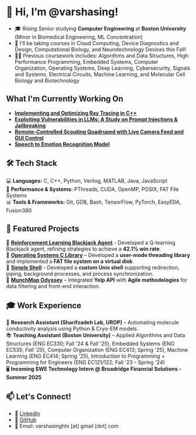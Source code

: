 # 👋 Hi, I’m @varshasing!

- 🎓 Rising Senior studying **Computer Engineering** at **Boston University** (Minor in Biomedical Engineering, ML Concentration)
- 🌱 I'll be taking courses in Cloud Computing, Device Diagnostics and Design, Computational Biology, and Neurotechnology Devices this Fall!
- 👩‍🎓 Previous coursework includes: Algorithms and Data Structures, High Performance Programming, Embedded Systems, Computer Organization, Operating Systems, Deep Learning, Cybersecurity, Signals and Systems, Electrical Circuits, Machine Learning, and Molecular Cell Biology and Biotechnology

## What I'm Currently Working On
- **[Implementing and Optimizing Ray Tracing in C++](https://github.com/EC527JilinZhengVarshaSingh/super-raytrace)**
- **[Exploiting Vulnerabilities in LLMs: A Study on Prompt Injections & Jailbreaking](https://github.com/pzhao123/PAIR)**
- **[Remote-Controlled Scouting Quadruped with Live Camera Feed and GUI Control](https://github.com/varshasing/ec535-final-project)**
- **[Speech to Emotion Recognition Model](https://github.com/Anish701/EC523-Speech-Emotion-Recognition)**
 
## 🛠️ Tech Stack  
💻 **Languages:** C, C++, Python, Verilog, MATLAB, Java, JavaScript  
🔧 **Performance & Systems:** PThreads, CUDA, OpenMP, POSIX, FAT File Systems  
📊 **Tools & Frameworks:** Git, GDB, Bash, TensorFlow, PyTorch, EasyEDA, Fusion360

## 🚀 Featured Projects  
🔹 **[Reinforcement Learning Blackjack Agent](https://github.com/varshasing/rl-blackjack-agent)** - Developed a Q-learning Blackjack agent, refining strategies to achieve a **42.1% win rate**.  
🔹 **[Operating Systems C Library](https://github.com/stars/varshasing/lists/operating-systems)** – Developed a **user-mode threading library** and implemented a **FAT file system on a virtual disk**.  
🔹 **[Simple Shell](https://github.com/varshasing/SimpleShell)** – Developed a **custom Unix shell** supporting redirection, piping, background processes, and process synchronization.  
🔹 **[MunchMap Odyssey](https://github.com/varshasing/MunchMap-Odyssey)** – Integrated **Yelp API** with **Agile methodologies** for data filtering and front-end interaction. 

## 🎓 Work Experience  
🔬 **Research Assistant (Sharifzadeh Lab, UROP)** – Automating molecule conductivity analysis using Python & Cryo-EM models.  
📚 **Teaching Assistant (Boston University)** – Applied Algorithms and Data Structures (ENG EC330; Fall '24 & *Fall '25*), Embedded Systems (ENG EC535; *Fall '25*), Computer Organization (ENG EC413; Spring '25), Machine Learning (ENG EC414; Spring '25), Introduction to Programming + Programming for Engineers (ENG EC121/122; Fall '23 - Spring '24)  
🖥️ **Incoming SWE Technology Intern @ Broadridge Financial Solutions - Summer 2025**

## 📫 Let's Connect!  
- 💼 [LinkedIn](https://www.linkedin.com/in/var-singh)  
- 🐙 [GitHub](https://github.com/varshasing)  
- 📧 Email: varshasinghtx [at] gmail [dot] com  

<!---
varshasing/varshasing is a ✨ special ✨ repository because its `README.md` (this file) appears on your GitHub profile.
You can click the Preview link to take a look at your changes.
--->
